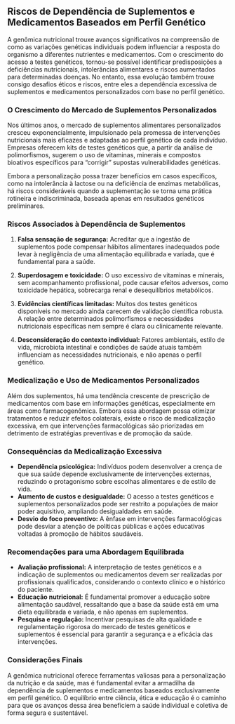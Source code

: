 
## Riscos de Dependência de Suplementos e Medicamentos Baseados em Perfil Genético

A genômica nutricional trouxe avanços significativos na compreensão de como as variações genéticas individuais podem influenciar a resposta do organismo a diferentes nutrientes e medicamentos. Com o crescimento do acesso a testes genéticos, tornou-se possível identificar predisposições a deficiências nutricionais, intolerâncias alimentares e riscos aumentados para determinadas doenças. No entanto, essa evolução também trouxe consigo desafios éticos e riscos, entre eles a dependência excessiva de suplementos e medicamentos personalizados com base no perfil genético.

### O Crescimento do Mercado de Suplementos Personalizados

Nos últimos anos, o mercado de suplementos alimentares personalizados cresceu exponencialmente, impulsionado pela promessa de intervenções nutricionais mais eficazes e adaptadas ao perfil genético de cada indivíduo. Empresas oferecem kits de testes genéticos que, a partir da análise de polimorfismos, sugerem o uso de vitaminas, minerais e compostos bioativos específicos para “corrigir” supostas vulnerabilidades genéticas.

Embora a personalização possa trazer benefícios em casos específicos, como na intolerância à lactose ou na deficiência de enzimas metabólicas, há riscos consideráveis quando a suplementação se torna uma prática rotineira e indiscriminada, baseada apenas em resultados genéticos preliminares.

### Riscos Associados à Dependência de Suplementos

1. **Falsa sensação de segurança:** Acreditar que a ingestão de suplementos pode compensar hábitos alimentares inadequados pode levar à negligência de uma alimentação equilibrada e variada, que é fundamental para a saúde.

2. **Superdosagem e toxicidade:** O uso excessivo de vitaminas e minerais, sem acompanhamento profissional, pode causar efeitos adversos, como toxicidade hepática, sobrecarga renal e desequilíbrios metabólicos.

3. **Evidências científicas limitadas:** Muitos dos testes genéticos disponíveis no mercado ainda carecem de validação científica robusta. A relação entre determinados polimorfismos e necessidades nutricionais específicas nem sempre é clara ou clinicamente relevante.

4. **Desconsideração do contexto individual:** Fatores ambientais, estilo de vida, microbiota intestinal e condições de saúde atuais também influenciam as necessidades nutricionais, e não apenas o perfil genético.

### Medicalização e Uso de Medicamentos Personalizados

Além dos suplementos, há uma tendência crescente de prescrição de medicamentos com base em informações genéticas, especialmente em áreas como farmacogenômica. Embora essa abordagem possa otimizar tratamentos e reduzir efeitos colaterais, existe o risco de medicalização excessiva, em que intervenções farmacológicas são priorizadas em detrimento de estratégias preventivas e de promoção da saúde.

### Consequências da Medicalização Excessiva

- **Dependência psicológica:** Indivíduos podem desenvolver a crença de que sua saúde depende exclusivamente de intervenções externas, reduzindo o protagonismo sobre escolhas alimentares e de estilo de vida.
- **Aumento de custos e desigualdade:** O acesso a testes genéticos e suplementos personalizados pode ser restrito a populações de maior poder aquisitivo, ampliando desigualdades em saúde.
- **Desvio do foco preventivo:** A ênfase em intervenções farmacológicas pode desviar a atenção de políticas públicas e ações educativas voltadas à promoção de hábitos saudáveis.

### Recomendações para uma Abordagem Equilibrada

- **Avaliação profissional:** A interpretação de testes genéticos e a indicação de suplementos ou medicamentos devem ser realizadas por profissionais qualificados, considerando o contexto clínico e o histórico do paciente.
- **Educação nutricional:** É fundamental promover a educação sobre alimentação saudável, ressaltando que a base da saúde está em uma dieta equilibrada e variada, e não apenas em suplementos.
- **Pesquisa e regulação:** Incentivar pesquisas de alta qualidade e regulamentação rigorosa do mercado de testes genéticos e suplementos é essencial para garantir a segurança e a eficácia das intervenções.

### Considerações Finais

A genômica nutricional oferece ferramentas valiosas para a personalização da nutrição e da saúde, mas é fundamental evitar a armadilha da dependência de suplementos e medicamentos baseados exclusivamente em perfil genético. O equilíbrio entre ciência, ética e educação é o caminho para que os avanços dessa área beneficiem a saúde individual e coletiva de forma segura e sustentável.
```
